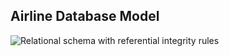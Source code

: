## Airline Database Model

![Relational schema with referential integrity rules](https://user-images.githubusercontent.com/43893190/161914576-c9ad53d9-ec8e-4d8d-8d80-0a0fb23a6d1e.png)
